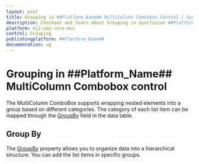 ```yaml
---
layout: post
title: Grouping in ##Platform_Name## MultiColumn Combobox Control | Syncfusion
description: Checkout and learn about Grouping in Syncfusion ##Platform_Name## MultiColumn Combobox control of Syncfusion Essential JS 2 and more.
platform: ej2-asp-core-mvc
control: Grouping
publishingplatform: ##Platform_Name##
documentation: ug
---
```


# Grouping in ##Platform_Name## MultiColumn Combobox control

The MultiColumn ComboBox supports wrapping nested elements into a group based on different categories. The category of each list item can be mapped through the [GroupBy](https://help.syncfusion.com/cr/aspnetmvc-js2/Syncfusion.EJ2.MultiColumnComboBox.MultiColumnComboBoxFieldSettings.html#Syncfusion_EJ2_MultiColumnComboBox_MultiColumnComboBoxFieldSettings_GroupBy) field in the data table.


## Group By

The [GroupBy](https://help.syncfusion.com/cr/aspnetmvc-js2/Syncfusion.EJ2.MultiColumnComboBox.MultiColumnComboBoxFieldSettings.html#Syncfusion_EJ2_MultiColumnComboBox_MultiColumnComboBoxFieldSettings_GroupBy) property allows you to organize data into a hierarchical structure. You can add the list items in specific groups.